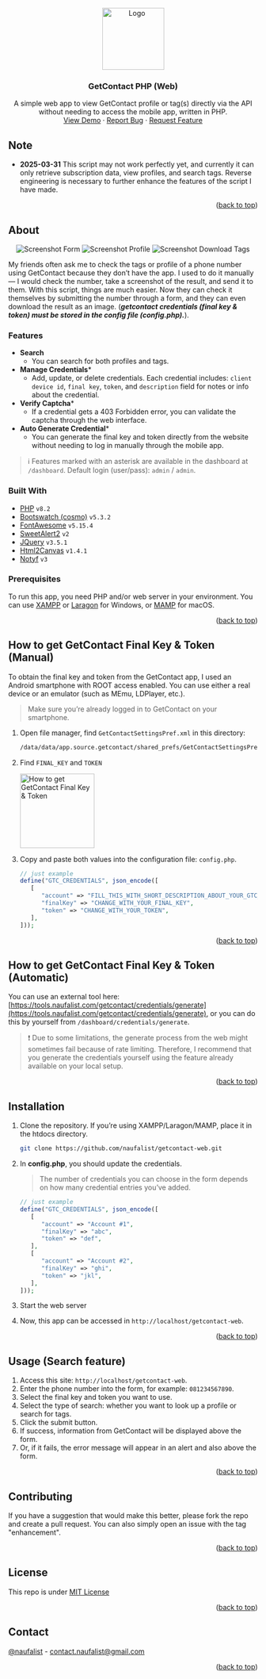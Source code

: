 <div id="top"></div>
<!-- PROJECT LOGO -->
<br />
<div align="center">
  <a href="https://github.com/naufalist/getcontact-web">
    <img src="public/images/getcontact.webp" alt="Logo" height="125">
  </a>

  <h3 align="center">GetContact PHP (Web)</h3>

  <p align="center">
    A simple web app to view GetContact profile or tag(s) directly via the API without needing to access the mobile app, written in PHP.
    <br />
    <!-- <a href="https://github.com/naufalist/getcontact-web"><strong>Explore the docs »</strong></a>
    <br />
    <br /> -->
    <a href="https://tools.naufalist.com/getcontact">View Demo</a>
    ·
    <a href="https://github.com/naufalist/getcontact-web/issues">Report Bug</a>
    ·
    <a href="https://github.com/naufalist/getcontact-web/issues">Request Feature</a>
  </p>
</div>

## Note

- __2025-03-31__
  This script may not work perfectly yet, and currently it can only retrieve subscription data, view profiles, and search tags. Reverse engineering is necessary to further enhance the features of the script I have made.

<p align="right">(<a href="#top">back to top</a>)</p>

<!-- ABOUT THE PROJECT -->

## About

<p align="center">
  <img src="public/images/screenshot.png" alt="Screenshot Form"/>
  <img src="public/images/screenshot2.png" alt="Screenshot Profile"/>
  <img src="public/images/screenshot3.png" alt="Screenshot Download Tags"/>
</p>

My friends often ask me to check the tags or profile of a phone number using GetContact because they don’t have the app. I used to do it manually — I would check the number, take a screenshot of the result, and send it to them. With this script, things are much easier. Now they can check it themselves by submitting the number through a form, and they can even download the result as an image. (***getcontact credentials (final key & token) must be stored in the config file (config.php).***).

### Features

* **Search**
  * You can search for both profiles and tags.
* **Manage Credentials***
  * Add, update, or delete credentials. Each credential includes: `client device id`, `final key`, `token`, and `description` field for notes or info about the credential.
* **Verify Captcha***
  * If a credential gets a 403 Forbidden error, you can validate the captcha through the web interface.
* **Auto Generate Credential***
  * You can generate the final key and token directly from the website without needing to log in manually through the mobile app.

> :information_source: Features marked with an asterisk are available in the dashboard at `/dashboard`.
> Default login (user/pass): `admin` / `admin`.

### Built With

* [PHP](https://www.php.net/releases/8.2/en.php) `v8.2`
* [Bootswatch (cosmo)](https://bootswatch.com/cosmo/) `v5.3.2`
* [FontAwesome](https://fontawesome.com/v5/) `v5.15.4`
* [SweetAlert2](https://sweetalert2.github.io/) `v2`
* [JQuery](https://jquery.com/download/) `v3.5.1`
* [Html2Canvas](https://html2canvas.hertzen.com/) `v1.4.1`
* [Notyf](https://carlosroso.com/notyf/) `v3`

### Prerequisites

To run this app, you need PHP and/or web server in your environment. You can use [XAMPP](https://www.apachefriends.org/download.html) or [Laragon]([Laragon](https://laragon.org/download/)) for Windows, or [MAMP](https://www.mamp.info/en/downloads/) for macOS.

<p align="right">(<a href="#top">back to top</a>)</p>

## How to get GetContact Final Key & Token (Manual)

To obtain the final key and token from the GetContact app, I used an Android smartphone with ROOT access enabled. You can use either a real device or an emulator (such as MEmu, LDPlayer, etc.).

> Make sure you’re already logged in to GetContact on your smartphone.

1. Open file manager, find `GetContactSettingsPref.xml` in this directory:

   ```sh
   /data/data/app.source.getcontact/shared_prefs/GetContactSettingsPref.xml
   ```
2. Find `FINAL_KEY` and `TOKEN`

   <img src="public/images/obtain_fk_and_token.png" alt="How to get GetContact Final Key & Token" height="150">
3. Copy and paste both values into the configuration file: `config.php`.

   ```php
   // just example
   define("GTC_CREDENTIALS", json_encode([
      [
         "account" => "FILL_THIS_WITH_SHORT_DESCRIPTION_ABOUT_YOUR_GTC_ACCOUNT",
         "finalKey" => "CHANGE_WITH_YOUR_FINAL_KEY",
         "token" => "CHANGE_WITH_YOUR_TOKEN",
      ],
   ]));
   ```

<p align="right">(<a href="#top">back to top</a>)</p>

## How to get GetContact Final Key & Token (Automatic)

You can use an external tool here: [https://tools.naufalist.com/getcontact/credentials/generate](https://tools.naufalist.com/getcontact/credentials/generate), or you can do this by yourself from `/dashboard/credentials/generate`.

> :exclamation: Due to some limitations, the generate process from the web might sometimes fail because of rate limiting. Therefore, I recommend that you generate the credentials yourself using the feature already available on your local setup.

<p align="right">(<a href="#top">back to top</a>)</p>

<!-- GETTING STARTED -->

## Installation

1. Clone the repository. If you’re using XAMPP/Laragon/MAMP, place it in the htdocs directory.

   ```sh
   git clone https://github.com/naufalist/getcontact-web.git
   ```
2. In **config.php**, you should update the credentials.

   > The number of credentials you can choose in the form depends on how many credential entries you’ve added.
   >

   ```php
   // just example
   define("GTC_CREDENTIALS", json_encode([
      [
         "account" => "Account #1",
         "finalKey" => "abc",
         "token" => "def",
      ],
      [
         "account" => "Account #2",
         "finalKey" => "ghi",
         "token" => "jkl",
      ],
   ]));
   ```
3. Start the web server
4. Now, this app can be accessed in `http://localhost/getcontact-web`.

<p align="right">(<a href="#top">back to top</a>)</p>

<!-- USAGE EXAMPLES -->

## Usage (Search feature)

1. Access this site: `http://localhost/getcontact-web`.
2. Enter the phone number into the form, for example: `081234567890`.
3. Select the final key and token you want to use.
4. Select the type of search: whether you want to look up a profile or search for tags.
5. Click the submit button.
6. If success, information from GetContact will be displayed above the form.
7. Or, if it fails, the error message will appear in an alert and also above the form.

<p align="right">(<a href="#top">back to top</a>)</p>

<!-- CONTRIBUTING -->

## Contributing

If you have a suggestion that would make this better, please fork the repo and create a pull request. You can also simply open an issue with the tag "enhancement".

<p align="right">(<a href="#top">back to top</a>)</p>

<!-- LICENSE -->

## License

This repo is under [MIT License](https://opensource.org/licenses/mit-license.php)

<p align="right">(<a href="#top">back to top</a>)</p>

<!-- CONTACT -->

## Contact

[@naufalist](https://twitter.com/naufalist) - contact.naufalist@gmail.com

<p align="right">(<a href="#top">back to top</a>)</p>
